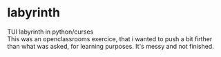 # labyrinth
TUI labyrinth in python/curses  
This was an openclassrooms exercice, that i wanted to push a bit firther than what was asked, for learning purposes. It's messy and not finished.
